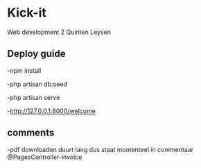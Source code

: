 # Kick-it
Web development 2
Quinten Leysen

## Deploy guide

-npm install

-php artisan db:seed

-php artisan serve

-http://127.0.0.1:8000/welcome
  
  
## comments
-pdf downloaden duurt lang dus staat momenteel in commentaar @PagesController-invoice